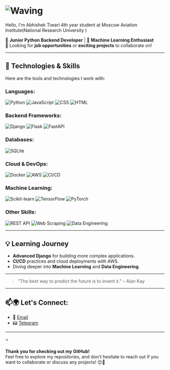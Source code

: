 # ![Waving](https://media0.giphy.com/media/v1.Y2lkPTc5MGI3NjExaHcyMGMxandmOTBoeTZkcDR3YmlwZ3NlbjB2NDhqdDd5bHJkdzdnMyZlcD12MV9pbnRlcm5hbF9naWZfYnlfaWQmY3Q9Zw/VbnUQpnihPSIgIXuZv/giphy.gif)
Hello, I'm Abhishek Tiwari 4th year student at Moscow Aviation Institute(National Research University )

🚀 **Junior Python Backend Developer** | 🤖 **Machine Learning Enthusiast**  
💼 Looking for **job opportunities** or **exciting projects** to collaborate on!

---



## 🔧 Technologies & Skills

Here are the tools and technologies I work with:

### **Languages:**
![Python](https://img.shields.io/badge/Python-3776AB?style=for-the-badge&logo=python&logoColor=white)
![JavaScript](https://img.shields.io/badge/JavaScript-F7DF1E?style=for-the-badge&logo=javascript&logoColor=black)
![CSS](https://img.shields.io/badge/CSS-2965F1?style=for-the-badge&logo=css3&logoColor=white)
![HTML](https://img.shields.io/badge/HTML-E34F26?style=for-the-badge&logo=html5&logoColor=white)


### **Backend Frameworks:**
![Django](https://img.shields.io/badge/Django-092E20?style=for-the-badge&logo=django&logoColor=white)
![Flask](https://img.shields.io/badge/Flask-000000?style=for-the-badge&logo=flask&logoColor=white)
![FastAPI](https://img.shields.io/badge/FastAPI-009688?style=for-the-badge&logo=fastapi&logoColor=white)

### **Databases:**
![SQLite](https://img.shields.io/badge/SQLite-003B57?style=for-the-badge&logo=sqlite&logoColor=white)

### **Cloud & DevOps:**
![Docker](https://img.shields.io/badge/Docker-2496ED?style=for-the-badge&logo=docker&logoColor=white)
![AWS](https://img.shields.io/badge/AWS-232F3E?style=for-the-badge&logo=amazonaws&logoColor=white)
![CI/CD](https://img.shields.io/badge/CI/CD-0D4B6B?style=for-the-badge&logo=circleci&logoColor=white)

### **Machine Learning:**
![Scikit-learn](https://img.shields.io/badge/Scikit--learn-F7931E?style=for-the-badge&logo=scikit-learn&logoColor=white)
![TensorFlow](https://img.shields.io/badge/TensorFlow-FF6F00?style=for-the-badge&logo=tensorflow&logoColor=white)
![PyTorch](https://img.shields.io/badge/PyTorch-EE4C2C?style=for-the-badge&logo=pytorch&logoColor=white)

### **Other Skills:**
![REST API](https://img.shields.io/badge/REST%20API-25D366?style=for-the-badge&logo=rest&logoColor=white)
![Web Scraping](https://img.shields.io/badge/Web%20Scraping-005C6D?style=for-the-badge&logo=python&logoColor=white)
![Data Engineering](https://img.shields.io/badge/Data%20Engineering-0C6F59?style=for-the-badge&logo=apache&logoColor=white)

---

## 💡 Learning Journey

- **Advanced Django** for building more complex applications.
- **CI/CD** practices and cloud deployments with AWS.
- Diving deeper into **Machine Learning** and **Data Engineering**.


---

> "The best way to predict the future is to invent it." – Alan Kay



---

## 📫🌍 Let's Connect:
- 📧 [Email](mailto:revilabhi@gmail.com)  
- 📟 [Telegram](https://t.me/oohyess99)  


---

⭐ 

**Thank you for checking out my GitHub!**  
Feel free to explore my repositories, and don't hesitate to reach out if you want to collaborate or discuss any projects! 😊🚀

<!---
xlearn08/xlearn08 is a ✨ special ✨ repository because its `README.md` (this file) appears on your GitHub profile.
You can click the Preview link to take a look at your changes.
--->
